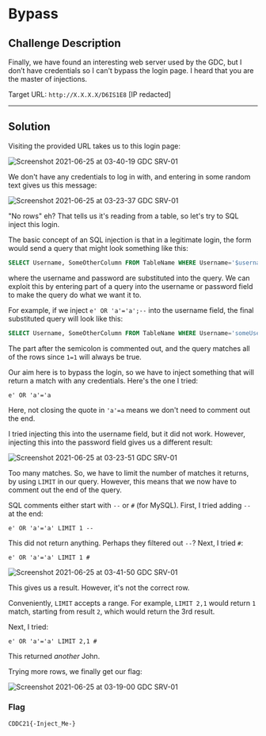 # Bypass

## Challenge Description

Finally, we have found an interesting web server used by the GDC, but I don’t have credentials so I can't bypass the login page. I heard that you are the master of injections.

Target URL: `http://X.X.X.X/D6IS1E8` [IP redacted]

---

## Solution

Visiting the provided URL takes us to this login page:

![Screenshot 2021-06-25 at 03-40-19 GDC SRV-01](https://user-images.githubusercontent.com/40383042/126445164-13e328f6-e238-4414-86d9-c4a4ecffc3d1.png)

We don't have any credentials to log in with, and entering in some random text gives us this message:

![Screenshot 2021-06-25 at 03-23-37 GDC SRV-01](https://user-images.githubusercontent.com/40383042/126445184-8bfb1f6f-2da3-4f7a-b649-4b4dfad29ecd.png)

"No rows" eh? That tells us it's reading from a table, so let's try to SQL inject this login.

The basic concept of an SQL injection is that in a legitimate login, the form would send a query that might look something like this:

```sql
SELECT Username, SomeOtherColumn FROM TableName WHERE Username='$username' AND Password='$password' ORDER BY Username;
```

where the username and password are substituted into the query. We can exploit this by entering part of a query into the username or password field to make the query do what we want it to.

For example, if we inject `e' OR 'a'='a';--` into the username field, the final substituted query will look like this:

```sql
SELECT Username, SomeOtherColumn FROM TableName WHERE Username='someUsername' AND Password='e' OR 'a'='a';--' ORDER BY Username;
```

The part after the semicolon is commented out, and the query matches all of the rows since `1=1` will always be true.

Our aim here is to bypass the login, so we have to inject something that will return a match with any credentials. Here's the one I tried:

```text
e' OR 'a'='a
```

Here, not closing the quote in `'a'=a` means we don't need to comment out the end.

I tried injecting this into the username field, but it did not work. However, injecting this into the password field gives us a different result:

![Screenshot 2021-06-25 at 03-23-51 GDC SRV-01](https://user-images.githubusercontent.com/40383042/126445205-d3fd5674-ec0b-40dd-bc32-ab207befdf4e.png)

Too many matches. So, we have to limit the number of matches it returns, by using `LIMIT` in our query. However, this means that we now have to comment out the end of the query.

SQL comments either start with `--` or `#` (for MySQL). First, I tried adding `--` at the end:

```text
e' OR 'a'='a' LIMIT 1 --
```

This did not return anything. Perhaps they filtered out `--`? Next, I tried `#`:

```text
e' OR 'a'='a' LIMIT 1 #
```

![Screenshot 2021-06-25 at 03-41-50 GDC SRV-01](https://user-images.githubusercontent.com/40383042/126445223-14ec7cf3-8a16-4898-a7fb-4cbe1f4cef2a.png)

This gives us a result. However, it's not the correct row.

Conveniently, `LIMIT` accepts a range. For example, `LIMIT 2,1` would return `1` match, starting from result `2`, which would return the 3rd result.

Next, I tried:

```text
e' OR 'a'='a' LIMIT 2,1 #
```

This returned *another* John.

Trying more rows, we finally get our flag:

![Screenshot 2021-06-25 at 03-19-00 GDC SRV-01](https://user-images.githubusercontent.com/40383042/126445247-422ffee2-2d76-4502-98e5-7b3834525b75.png)

### Flag

```text
CDDC21{-Inject_Me-}
```

